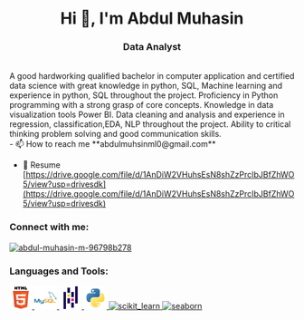 <h1 align="center">Hi 👋, I'm Abdul Muhasin</h1>
<h3 align="center">Data Analyst</h3>
<br>A good hardworking qualified bachelor in computer application and certified data science with great knowledge in python, SQL, Machine learning and experience in python, SQL throughout the project. 
Proficiency in Python programming with a strong grasp of core concepts. 
Knowledge in data visualization tools Power BI. Data cleaning and analysis and experience in regression, classification,EDA, NLP throughout the project. 
Ability to critical thinking problem solving and good communication skills.<br>
- 📫 How to reach me **abdulmuhsinml0@gmail.com**

- 📄 Resume [https://drive.google.com/file/d/1AnDiW2VHuhsEsN8shZzPrcIbJBfZhWO5/view?usp=drivesdk](https://drive.google.com/file/d/1AnDiW2VHuhsEsN8shZzPrcIbJBfZhWO5/view?usp=drivesdk)

<h3 align="left">Connect with me:</h3>
<p align="left">
<a href="https://linkedin.com/in/abdul-muhasin-m-96798b278" target="blank"><img align="center" src="https://raw.githubusercontent.com/rahuldkjain/github-profile-readme-generator/master/src/images/icons/Social/linked-in-alt.svg" alt="abdul-muhasin-m-96798b278" height="30" width="40" /></a>
</p>

<h3 align="left">Languages and Tools:</h3>
<p align="left"> <a href="https://www.w3.org/html/" target="_blank" rel="noreferrer"> <img src="https://raw.githubusercontent.com/devicons/devicon/master/icons/html5/html5-original-wordmark.svg" alt="html5" width="40" height="40"/> </a> <a href="https://www.mysql.com/" target="_blank" rel="noreferrer"> <img src="https://raw.githubusercontent.com/devicons/devicon/master/icons/mysql/mysql-original-wordmark.svg" alt="mysql" width="40" height="40"/> </a> <a href="https://pandas.pydata.org/" target="_blank" rel="noreferrer"> <img src="https://raw.githubusercontent.com/devicons/devicon/2ae2a900d2f041da66e950e4d48052658d850630/icons/pandas/pandas-original.svg" alt="pandas" width="40" height="40"/> </a> <a href="https://www.python.org" target="_blank" rel="noreferrer"> <img src="https://raw.githubusercontent.com/devicons/devicon/master/icons/python/python-original.svg" alt="python" width="40" height="40"/> </a> <a href="https://scikit-learn.org/" target="_blank" rel="noreferrer"> <img src="https://upload.wikimedia.org/wikipedia/commons/0/05/Scikit_learn_logo_small.svg" alt="scikit_learn" width="40" height="40"/> </a> <a href="https://seaborn.pydata.org/" target="_blank" rel="noreferrer"> <img src="https://seaborn.pydata.org/_images/logo-mark-lightbg.svg" alt="seaborn" width="40" height="40"/> </a> </p>
